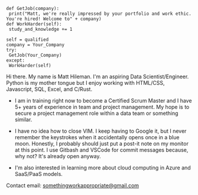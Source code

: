  ```pycon
def GetJob(company):
  print("Matt, we're really impressed by your portfolio and work ethic. You're hired! Welcome to" + company)  
def WorkHarder(self):
  study_and_knowledge += 1

self = qualified
company = Your_Company
try:
  GetJob(Your_Company)
except:
  WorkHarder(self)
 ```
 
Hi there. My name is Matt Hileman. I'm an aspiring Data Scientist/Engineer. Python is my mother tongue but I enjoy working with HTML/CSS, Javascript, SQL, Excel, and C/Rust.

- I am in training right now to become a Certified Scrum Master and I have 5+ years of experience in team and project management. My hope is to secure a project management role within a data team or something similar.

- I have no idea how to close VIM. I keep having to Google it, but I never remember the keystrokes when it accidentally opens once in a blue moon. Honestly, I probably should just put a post-it note on my monitor at this point. I use Gitbash and VSCode for commit messages because, why not? It's already open anyway.

- I'm also interested in learning more about cloud computing in Azure and SaaS/PaaS models.

Contact email: somethingworkappropriate@gmail.com
<!---
mhileman91/mhileman91 is a ✨ special ✨ repository because its `README.md` (this file) appears on your GitHub profile.
You can click the Preview link to take a look at your changes.
--->
